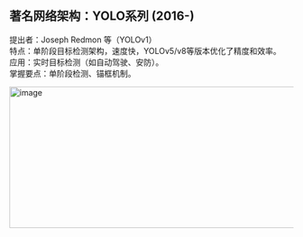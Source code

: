 ## 著名网络架构：YOLO系列 (2016-)
提出者：Joseph Redmon 等（YOLOv1）  
特点：单阶段目标检测架构，速度快，YOLOv5/v8等版本优化了精度和效率。  
应用：实时目标检测（如自动驾驶、安防）。  
掌握要点：单阶段检测、锚框机制。  

<img width="850" height="251" alt="image" src="https://github.com/user-attachments/assets/0a0b8862-4b86-418e-b20a-4f6269e012d7" />
